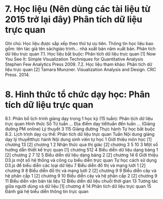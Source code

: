 # 7. Học liệu (Nên dùng các tài liệu từ 2015 trở lại đây) Phân tích dữ liệu trực quan
Ghi chú: Học liệu được sắp xếp theo thứ tự ưu tiên. Thông tin học liệu bao gồm: tên tác giả tên sáchgiáo trình... nhà xuất bản năm xuất bản. Phân tích dữ liệu trực quan
7.1. Học liệu bắt buộc: Phân tích dữ liệu trực quan \[1\] Now You See It: Simple Visualization Techniques for Quantitative
Analysis Stephen Few Analytics Press 2009.
7.2. Học liệu tham khảo: Phân tích dữ liệu trực quan \[2\] Tamara Munzner. Visualization Analysis and Design. CRC Press.
2014.
# 8. Hình thức tổ chức dạy học: Phân tích dữ liệu trực quan
8.1. Phân bổ lịch trình giảng dạy trong 1 học kỳ (15 tuần): Phân tích dữ liệu trực quan Hình thức Số Từ tuần ... Địa điểm dạy tiếttuần đến tuần ... (Giảng đường PM online) Lý thuyết 3 115 Giảng đường Thực hành Tự học bắt buộc 8.2. Lịch trình dạy cụ thể: Phân tích dữ liệu trực quan Tuần Nội dung giảng dạy lý thuyếtthực hành Nội dung sinh viên tự học 1 Giới thiệu môn học \[1\] chương 13 \[2\] chương 1
2 Nhận thức qua thị giác \[2\] chương 3 5 10
3 Một số hướng dẫn thiết kế trực quan \[1\] chương 512
4 Biểu diễn dữ liệu dạng bảng 1 \[2\] chương 2 7 12
5 Biểu diễn dữ liệu dạng bảng 2 \[2\] chương 14
6 Giới thiệu D3.js một số hệ thống và công cụ biểu diễn trực quan Tự học cách sử dụng D3.js để biểu diễn các loại dữ liệu
7 Biểu diễn đồ thị và mạng lưới 1 \[2\] chương 9
8 Biểu diễn đồ thị và mạng lưới 2 \[2\] chương 9
9 Biểu diễn cây và hệ phân cấp 1 \[2\] chương 9
10 Biểu diễn cây và hệ phân cấp 2 \[2\] chương 9
11 Biểu diễn văn bản tài liệu
12 Biểu diễn dữ liệu chuỗi thời gian
13 Tương tác giữa người dùng và dữ liệu \[1\] chương 4
14 Phân tích dữ liệu trực quan
15 Đánh giá hệ biểu diễn thông tin trực quan
